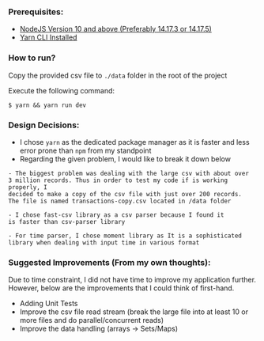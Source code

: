 
### Prerequisites:

- [NodeJS Version 10 and above (Preferably 14.17.3 or 14.17.5)](https://nodejs.org/en/)
- [Yarn CLI Installed](https://yarnpkg.com/)

### How to run?

Copy the provided csv file to `./data` folder in the root of the project

Execute the following command:

```$ yarn && yarn run dev```

### Design Decisions:

- I chose `yarn` as the dedicated package manager as it is faster and less error prone than `npm` from my standpoint
- Regarding the given problem, I would like to break it down below

```
- The biggest problem was dealing with the large csv with about over 
3 million records. Thus in order to test my code if is working properly, I 
decided to make a copy of the csv file with just over 200 records.
The file is named transactions-copy.csv located in /data folder

- I chose fast-csv library as a csv parser because I found it 
is faster than csv-parser library

- For time parser, I chose moment library as It is a sophisticated 
library when dealing with input time in various format
```

### Suggested Improvements (From my own thoughts):
Due to time constraint, I did not have time to improve my application further. However, below are the improvements that 
I could think of first-hand.
- Adding Unit Tests
- Improve the csv file read stream (break the large file into at least 10 or more files and do parallel/concurrent reads)
- Improve the data handling (arrays -> Sets/Maps)
